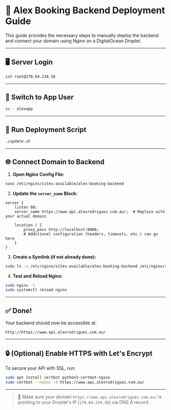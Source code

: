 # 🚀 Alex Booking Backend Deployment Guide

This guide provides the necessary steps to manually deploy the backend and connect your domain using Nginx on a DigitalOcean Droplet.

---

## 🖥️ Server Login

```bash
ssh root@170.64.234.56
```

---

## 👤 Switch to App User

```bash
su - alexapp
```

---

## 🔄 Run Deployment Script

```bash
./update.sh
```

---

## 🌐 Connect Domain to Backend

1. **Open Nginx Config File:**

```bash
nano /etc/nginx/sites-available/alex-booking-backend
```

2. **Update the `server_name` Block:**

```nginx
server {
    listen 80;
    server_name https://www.api.alexrodriguez.com.au/;  # Replace with your actual domain

    location / {
        proxy_pass http://localhost:8000;
        # Additional configuration (headers, timeouts, etc.) can go here
    }
}
```

3. **Create a Symlink (if not already done):**

```bash
sudo ln -s /etc/nginx/sites-available/alex-booking-backend /etc/nginx/sites-enabled/
```

4. **Test and Reload Nginx:**

```bash
sudo nginx -t
sudo systemctl reload nginx
```

---

## ✅ Done!

Your backend should now be accessible at:

```
http://https://www.api.alexrodriguez.com.au/
```

---

## 🔒 (Optional) Enable HTTPS with Let's Encrypt

To secure your API with SSL, run:

```bash
sudo apt install certbot python3-certbot-nginx
sudo certbot --nginx -d https://www.api.alexrodriguez.com.au/
```

---

> 📌 Make sure your domain `https://www.api.alexrodriguez.com.au/` is pointing to your Droplet's IP (`170.64.234.56`) via DNS A record.
